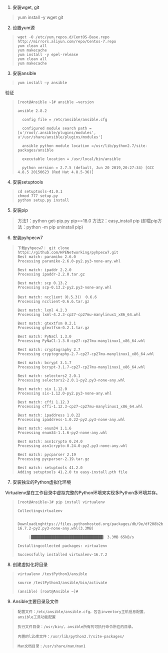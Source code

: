 1. 安装wget, git
> yum install -y wget git
2. 设置yum源
>```
> wget -O /etc/yum.repos.d/CentOS-Base.repo http://mirrors.aliyun.com/repo/Centos-7.repo
> yum clean all
> yum makecache
> yum install -y epel-release
> yum clean all
> yum makecache

3. 安装ansible
>```
> yum install –y ansible
验证
>```
> [root@Ansible ~]# ansible –version
> 
> ansible 2.8.2
> 
>   config file = /etc/ansible/ansible.cfg
> 
>   configured module search path =[u'/root/.ansible/plugins/modules', u'/usr/share/ansible/plugins/modules']
> 
>   ansible python module location =/usr/lib/python2.7/site-packages/ansible
> 
>   executable location = /usr/local/bin/ansible
> 
>   python version = 2.7.5 (default, Jun 20 2019,20:27:34) [GCC 4.8.5 20150623 (Red Hat 4.8.5-36)]
> 
 

4. 安装setuptools
>```
> cd setuptools-41.0.1
> chmod 777 setup.py
> python setup.py install

5. 安装pip
> 方法1：python get-pip.py pip==18.0
> 方法2：easy_install pip
> (卸载pip方法：python -m pip uninstall pip)

6. 安装pyhpecw7
>```
> 下载pyhpecw7： git clone https://github.com/HPENetworking/pyhpecw7.git
> Best match: paramiko 2.6.0
> Processing paramiko-2.6.0-py2.py3-none-any.whl
> 
> Best match: ipaddr 2.2.0
> Processing ipaddr-2.2.0.tar.gz
> 
> Best match: scp 0.13.2
> Processing scp-0.13.2-py2.py3-none-any.whl
> 
> Best match: ncclient（0.5.3)） 0.6.6
> Processing ncclient-0.6.6.tar.gz
> 
> Best match: lxml 4.2.3
> Processing lxml-4.2.3-cp27-cp27mu-manylinux1_x86_64.whl
> 
> Best match: gtextfsm 0.2.1
> Processing gtextfsm-0.2.1.tar.gz
> 
> Best match: PyNaCl 1.3.0
> Processing PyNaCl-1.3.0-cp27-cp27mu-manylinux1_x86_64.whl
> 
> Best match: cryptography 2.7
> Processing cryptography-2.7-cp27-cp27mu-manylinux1_x86_64.whl
> 
> Best match: bcrypt 3.1.7
> Processing bcrypt-3.1.7-cp27-cp27mu-manylinux1_x86_64.whl
> 
> Best match: selectors2 2.0.1
> Processing selectors2-2.0.1-py2.py3-none-any.whl
> 
> Best match: six 1.12.0
> Processing six-1.12.0-py2.py3-none-any.whl
> 
> Best match: cffi 1.12.3
> Processing cffi-1.12.3-cp27-cp27mu-manylinux1_x86_64.whl
> 
> Best match: ipaddress 1.0.22
> Processing ipaddress-1.0.22-py2.py3-none-any.whl
> 
> Best match: enum34 1.1.6
> Processing enum34-1.1.6-py2-none-any.whl
> 
> Best match: asn1crypto 0.24.0
> Processing asn1crypto-0.24.0-py2.py3-none-any.whl
> 
> Best match: pycparser 2.19
> Processing pycparser-2.19.tar.gz
> 
> Best match: setuptools 41.2.0
> Adding setuptools 41.2.0 to easy-install.pth file


7. 安装独立的Python虚拟化环境

Virtualenv是在工作目录中虚拟完整的Python环境来实现多Python多环境并存。
>```
> [root@Ansible~]# pip install virtualenv
> 
> Collectingvirtualenv
> 
>   Downloadinghttps://files.pythonhosted.org/packages/db/9e/df208b2baad146fe3fbe750eacadd6e49bcf2f2c3c1117b7192a7b28aec4/virtualenv-16.7.2-py2.py3-none-any.whl(3.3MB)
> 
>      |████████████████████████████████| 3.3MB 65kB/s
> 
> Installingcollected packages: virtualenv
> 
> Successfully installed virtualenv-16.7.2

 

8. 创建虚拟化将目录
>```
> virtualenv /testPython3/ansible
> 
> source /testPython3/ansible/bin/activate
> 
> (ansible) [root@Ansible ~]#
 

9. Ansible主要目录及文件
>```
> 配置文件：/etc/ansible/ansible.cfg，包含inventory主机信息配置、ansible工具功能配置
> 
> 执行文件目录：/usr/bin/，ansible所有的可执行命令所在的目录。
> 
> 内置的lib库文件：/usr/lib/python2.7/site-packages/
> 
> Man文档目录：/usr/share/man/man1